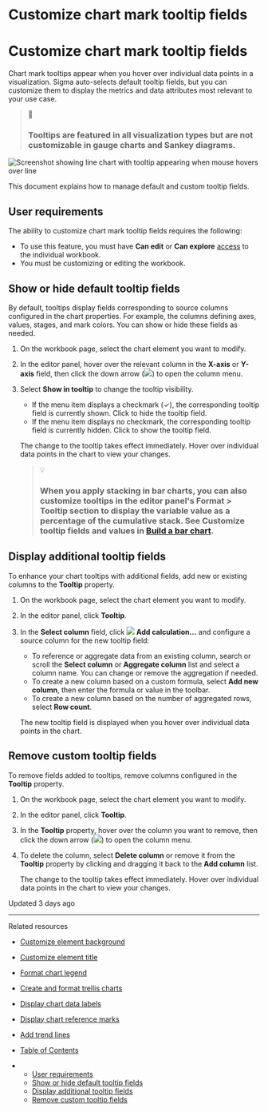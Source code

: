 # Customize chart mark tooltip fields

# Customize chart mark tooltip fields

Chart mark tooltips appear when you hover over individual data points in a visualization. Sigma auto-selects default tooltip fields, but you can customize them to display the metrics and data attributes most relevant to your use case.

> 📘
>
> ### Tooltips are featured in all visualization types but are not customizable in gauge charts and Sankey diagrams.

![Screenshot showing line chart with tooltip appearing when mouse hovers over line](https://sigma-docs-screenshots.s3.us-west-2.amazonaws.com/Workbooks/Visualizations/Customize+chart+tooltips/customize-chart-tooltip-fields_intro.png)

This document explains how to manage default and custom tooltip fields.

## User requirements

The ability to customize chart mark tooltip fields requires the following:

* To use this feature, you must have **Can edit** or **Can explore** [access](/docs/folder-and-document-permissions) to the individual workbook.
* You must be customizing or editing the workbook.

## Show or hide default tooltip fields

By default, tooltips display fields corresponding to source columns configured in the chart properties. For example, the columns defining axes, values, stages, and mark colors. You can show or hide these fields as needed.

1. On the workbook page, select the chart element you want to modify.
2. In the editor panel, hover over the relevant column in the **X-axis** or **Y-axis** field, then click the down arrow (![](https://sigma-docs-screenshots.s3.us-west-2.amazonaws.com/Icons/caret.svg)) to open the column menu.
3. Select **Show in tooltip** to change the tooltip visibility.

   * If the menu item displays a checkmark (✓), the corresponding tooltip field is currently shown. Click to hide the tooltip field.
   * If the menu item displays no checkmark, the corresponding tooltip field is currently hidden. Click to show the tooltip field.

   The change to the tooltip takes effect immediately. Hover over individual data points in the chart to view your changes.

   > 💡
   >
   > ### When you apply stacking in bar charts, you can also customize tooltips in the editor panel's **Format** > **Tooltip** section to display the variable value as a percentage of the cumulative stack. See **Customize tooltip fields and values** in [Build a bar chart](/docs/build-a-bar-chart).

## Display additional tooltip fields

To enhance your chart tooltips with additional fields, add new or existing columns to the **Tooltip** property.

1. On the workbook page, select the chart element you want to modify.
2. In the editor panel, click **Tooltip**.
3. In the **Select column** field, click ![](https://sigma-docs-screenshots.s3.us-west-2.amazonaws.com/Icons/button-add.svg) **Add calculation...** and configure a source column for the new tooltip field:

   * To reference or aggregate data from an existing column, search or scroll the **Select column** or **Aggregate column** list and select a column name. You can change or remove the aggregation if needed.
   * To create a new column based on a custom formula, select **Add new column**, then enter the formula or value in the toolbar.
   * To create a new column based on the number of aggregated rows, select **Row count**.

   The new tooltip field is displayed when you hover over individual data points in the chart.

## Remove custom tooltip fields

To remove fields added to tooltips, remove columns configured in the **Tooltip** property.

1. On the workbook page, select the chart element you want to modify.
2. In the editor panel, click **Tooltip**.
3. In the **Tooltip** property, hover over the column you want to remove, then click the down arrow (![](https://sigma-docs-screenshots.s3.us-west-2.amazonaws.com/Icons/caret.svg)) to open the column menu.
4. To delete the column, select **Delete column** or remove it from the **Tooltip** property by clicking and dragging it back to the **Add column** list.

   The change to the tooltip takes effect immediately. Hover over individual data points in the chart to view your changes.

Updated 3 days ago

---

Related resources

* [Customize element background](/docs/customize-element-background)
* [Customize element title](/docs/customize-element-title)
* [Format chart legend](/docs/format-chart-legend)
* [Create and format trellis charts](/docs/create-and-format-trellis-charts)
* [Display chart data labels](/docs/display-chart-data-labels)
* [Display chart reference marks](/docs/display-chart-reference-marks)
* [Add trend lines](/docs/add-trend-lines)

* [Table of Contents](#)
* + [User requirements](#user-requirements)
  + [Show or hide default tooltip fields](#show-or-hide-default-tooltip-fields)
  + [Display additional tooltip fields](#display-additional-tooltip-fields)
  + [Remove custom tooltip fields](#remove-custom-tooltip-fields)